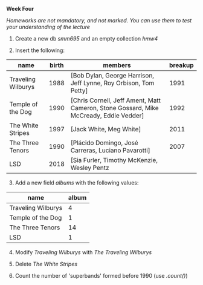 **Week Four**

_Homeworks are not mandatory, and not marked. You can use them to test your 
understanding of the lecture_

1. Create a new db _smm695_ and an empty collection _hmw4_

2. Insert the following:

| name               | birth | members                                                                               | breakup |
|--------------------|-------|---------------------------------------------------------------------------------------|---------|
| Traveling Wilburys | 1988  | [Bob Dylan, George Harrison, Jeff Lynne, Roy Orbison, Tom Petty]                      | 1991    |
| Temple of the Dog  | 1990  | [Chris Cornell, Jeff Ament, Matt Cameron, Stone Gossard, Mike McCready, Eddie Vedder] | 1992    |
| The White Stripes  | 1997  | [Jack White, Meg White]                                                               | 2011    |
| The Three Tenors   | 1990  | [Plácido Domingo, José Carreras, Luciano Pavarotti]                                   | 2007    |
| LSD                | 2018  | [Sia Furler, Timothy McKenzie, Wesley Pentz                                           |         |

3. Add a new field _albums_ with the following values:

| name               | album |
|--------------------|-------|
| Traveling Wilburys | 4     |
| Temple of the Dog  | 1     |
| The Three Tenors   | 14    |
| LSD                | 1     |

4. Modify _Traveling Wilburys_ with _The Traveling Wilburys_

5. Delete _The White Stripes_

6. Count the number of 'superbands' formed before 1990 (use _.count()_)
